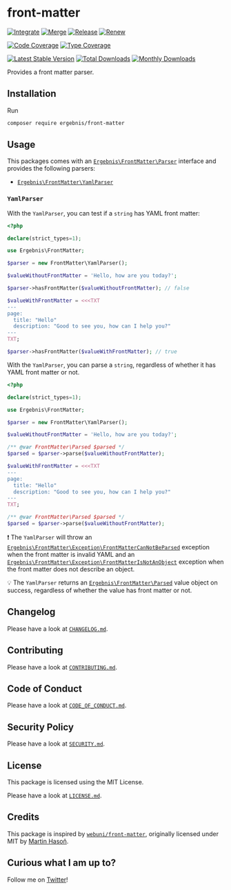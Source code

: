# front-matter

[![Integrate](https://github.com/ergebnis/front-matter/workflows/Integrate/badge.svg)](https://github.com/ergebnis/front-matter/actions)
[![Merge](https://github.com/ergebnis/front-matter/workflows/Merge/badge.svg)](https://github.com/ergebnis/front-matter/actions)
[![Release](https://github.com/ergebnis/front-matter/workflows/Release/badge.svg)](https://github.com/ergebnis/front-matter/actions)
[![Renew](https://github.com/ergebnis/front-matter/workflows/Renew/badge.svg)](https://github.com/ergebnis/front-matter/actions)

[![Code Coverage](https://codecov.io/gh/ergebnis/front-matter/branch/main/graph/badge.svg)](https://codecov.io/gh/ergebnis/front-matter)
[![Type Coverage](https://shepherd.dev/github/ergebnis/front-matter/coverage.svg)](https://shepherd.dev/github/ergebnis/front-matter)

[![Latest Stable Version](https://poser.pugx.org/ergebnis/front-matter/v/stable)](https://packagist.org/packages/ergebnis/front-matter)
[![Total Downloads](https://poser.pugx.org/ergebnis/front-matter/downloads)](https://packagist.org/packages/ergebnis/front-matter)
[![Monthly Downloads](http://poser.pugx.org/ergebnis/front-matter/d/monthly)](https://packagist.org/packages/ergebnis/front-matter)

Provides a front matter parser.

## Installation

Run

```sh
composer require ergebnis/front-matter
```

## Usage

This packages comes with an [`Ergebnis\FrontMatter\Parser`](src/Parser.php) interface and provides the following parsers:

 - [`Ergebnis\FrontMatter\YamlParser`](#yamlparser)

### `YamlParser`

With the `YamlParser`, you can test if a `string` has YAML front matter:

```php
<?php

declare(strict_types=1);

use Ergebnis\FrontMatter;

$parser = new FrontMatter\YamlParser();

$valueWithoutFrontMatter = 'Hello, how are you today?';

$parser->hasFrontMatter($valueWithoutFrontMatter); // false

$valueWithFrontMatter = <<<TXT
---
page:
  title: "Hello"
  description: "Good to see you, how can I help you?"
---
TXT;

$parser->hasFrontMatter($valueWithFrontMatter); // true
```

With the `YamlParser`, you can parse a `string`, regardless of whether it has YAML front matter or not.

```php
<?php

declare(strict_types=1);

use Ergebnis\FrontMatter;

$parser = new FrontMatter\YamlParser();

$valueWithoutFrontMatter = 'Hello, how are you today?';

/** @var FrontMatter\Parsed $parsed */
$parsed = $parser->parse($valueWithoutFrontMatter);

$valueWithFrontMatter = <<<TXT
---
page:
  title: "Hello"
  description: "Good to see you, how can I help you?"
---
TXT;

/** @var FrontMatter\Parsed $parsed */
$parsed = $parser->parse($valueWithoutFrontMatter);
```

:exclamation: The `YamlParser` will throw an [`Ergebnis\FrontMatter\Exception\FrontMatterCanNotBeParsed`](src/Exception/FrontMatterCanNotBeParsed.php) exception when the front matter is invalid YAML and an [`Ergebnis\FrontMatter\Exception\FrontMatterIsNotAnObject`](src/Exception/FrontMatterIsNotAnObject.php) exception when the front matter does not describe an object.

:bulb: The `YamlParser` returns an [`Ergebnis\FrontMatter\Parsed`](src/Parsed.php) value object on success, regardless of whether the value has front matter or not.

## Changelog

Please have a look at [`CHANGELOG.md`](CHANGELOG.md).

## Contributing

Please have a look at [`CONTRIBUTING.md`](.github/CONTRIBUTING.md).

## Code of Conduct

Please have a look at [`CODE_OF_CONDUCT.md`](https://github.com/ergebnis/.github/blob/main/CODE_OF_CONDUCT.md).

## Security Policy

Please have a look at [`SECURITY.md`](.github/SECURITY.md).

## License

This package is licensed using the MIT License.

Please have a look at [`LICENSE.md`](LICENSE.md).

## Credits

This package is inspired by [`webuni/front-matter`](https://github.com/webuni/front-matter), originally licensed under MIT by [Martin Hasoň](https://github.com/hason).

## Curious what I am up to?

Follow me on [Twitter](https://twitter.com/intent/follow?screen_name=localheinz)!
